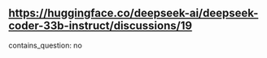 ## https://huggingface.co/deepseek-ai/deepseek-coder-33b-instruct/discussions/19

contains_question: no